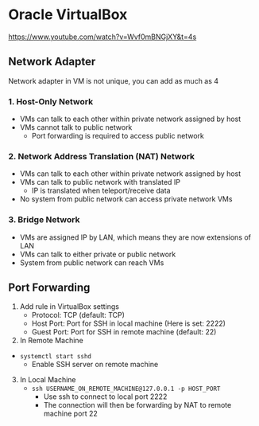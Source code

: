 # Oracle VirtualBox
https://www.youtube.com/watch?v=Wvf0mBNGjXY&t=4s

## Network Adapter
Network adapter in VM is not unique, you can add as much as 4

### 1. Host-Only Network
- VMs can talk to each other within private network assigned by host
- VMs cannot talk to public network
    - Port forwarding is required to access public network

### 2. Network Address Translation (NAT) Network
- VMs can talk to each other within private network assigned by host
- VMs can talk to public network with translated IP
    - IP is translated when teleport/receive data
- No system from public network can access private network VMs

### 3. Bridge Network
- VMs are assigned IP by LAN, which means they are now extensions of LAN
- VMs can talk to either private or public network
- System from public network can reach VMs

## Port Forwarding
1. Add rule in VirtualBox settings
    - Protocol: TCP (default: TCP)
    - Host Port: Port for SSH in local machine (Here is set: 2222)
    - Guest Port: Port for SSH in remote machine (default: 22)
2. In Remote Machine
- `systemctl start sshd`
    - Enable SSH server on remote machine
3. In Local Machine
    - `ssh USERNAME_ON_REMOTE_MACHINE@127.0.0.1 -p HOST_PORT`
        - Use ssh to connect to local port 2222
        - The connection will then be forwarding by NAT to remote machine port 22
